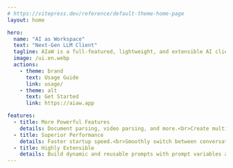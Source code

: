 ```yaml
---
# https://vitepress.dev/reference/default-theme-home-page
layout: home

hero:
  name: "AI as Workspace"
  text: "Next-Gen LLM Client"
  tagline: AIaW is a full-featured, lightweight, and extensible AI client.
  image: /ui.en.webp
  actions:
    - theme: brand
      text: Usage Guide
      link: usage/
    - theme: alt
      text: Get Started
      link: https://aiaw.app

features:
  - title: More Powerful Features
    details: Document parsing, video parsing, and more.<br>Create multiple workspaces to separate conversations by topic.<br>Local data storage + real-time cross-device cloud synchronization.
  - title: Superior Performance
    details: Faster startup speed.<br>Smoothly switch between conversations.<br>No waiting for loading.
  - title: Highly Extensible
    details: Build dynamic and reusable prompts with prompt variables and template syntax.<br>Configure any Gradio application as a plugin.<br>Plugins are more than just tool calls.
---
```


